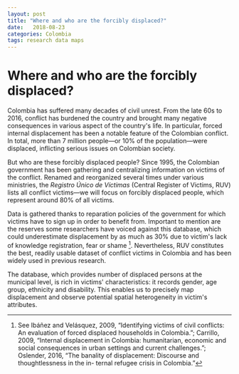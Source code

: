 ```yaml
---
layout: post
title: "Where and who are the forcibly displaced?"
date:   2018-08-23
categories: Colombia
tags: research data maps
---
```


# Where and who are the forcibly displaced?

Colombia has suffered many decades of civil unrest. From the late 60s to 2016, conflict has burdened the country and brought many negative consequences in various aspect of the country's life. In particular, forced internal displacement has been a notable feature of the Colombian conflict. In total, more than 7 million people—or 10% of the population—were displaced, inflicting serious issues on Colombian society.

But who are these forcibly displaced people? Since 1995, the Colombian government has been gathering and centralizing information on victims of the conflict. Renamed and reorganized several times under various ministries, the *Registro Único de Víctimas* (Central Register of Victims, RUV)  lists all conflict victims—we will focus on forcibly displaced people, which represent around 80% of all victims.

Data is gathered thanks to reparation policies of the government for which victims have to sign up in order to benefit from. Important to mention are the reserves some researchers have voiced against this database, which could underestimate displacement by as much as 30% due to victim's lack of knowledge registration, fear or shame [^1]. Nevertheless, RUV constitutes the best, readily usable dataset of conflict victims in Colombia and has been widely used in previous research.

The database, which provides number of displaced persons at the municipal level, is rich in victims' characteristics: it records gender, age group, ethnicity and disability. This enables us to precisely map displacement and observe potential spatial heterogeneity in victim's attributes.





[^1]: See Ibáñez and Velásquez, 2009, “Identifying victims of civil conflicts: An evaluation of forced displaced households in Colombia.”; Carrillo, 2009, “Internal displacement in Colombia: humanitarian, economic and social consequences in urban settings and current challenges.”; Oslender, 2016, “The banality of displacement: Discourse and thoughtlessness in the in- ternal refugee crisis in Colombia.”